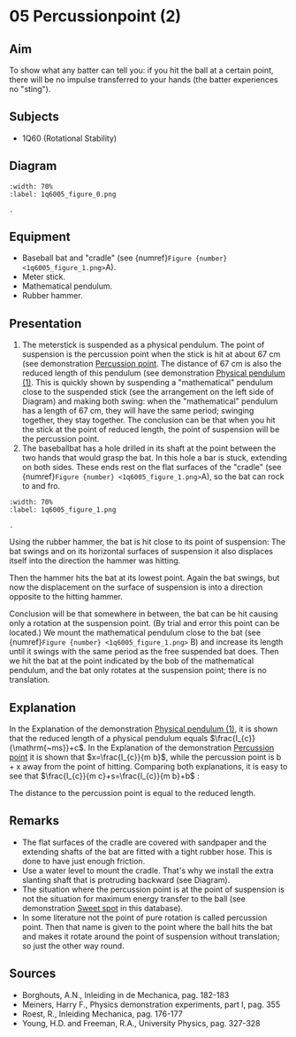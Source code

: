# 05 Percussionpoint (2) 
  
## Aim   
 To show what any batter can tell you: if you hit the ball at a certain point, there will be no impulse transferred to your hands (the batter experiences no "sting").    
  
## Subjects   
* 1Q60 (Rotational Stability)   

## Diagram
   
```{figure} figures/figure_0.png
:width: 70%  
:label: 1q6005_figure_0.png  

. 
```

## Equipment
- Baseball bat and "cradle" (see {numref}`Figure {number} <1q6005_figure_1.png>`A).
- Meter stick.
- Mathematical pendulum.
- Rubber hammer.
    
  
## Presentation   
1. The meterstick is suspended as a physical pendulum. The point of suspension is the percussion point when the stick is hit at about $67 \mathrm{~cm}$ (see demonstration [Percussion point](../1Q6004%20Percussionpoint/1Q6004.md). The distance of $67 \mathrm{~cm}$ is also the reduced length of this pendulum (see demonstration [Physical pendulum (1)](/book/3%20oscillations%20and%20waves/3A%20osc/3A15%20Physical%20Pendula/3A1501%20Physical%20Pendulum/3A1501.md). This is quickly shown by suspending a "mathematical" pendulum close to the suspended stick (see the arrangement on the left side of Diagram) and making both swing: when the "mathematical" pendulum has a length of $67 \mathrm{~cm}$, they will have the same period; swinging together, they stay together. The conclusion can be that when you hit the stick at the point of reduced length, the point of suspension will be the percussion point.
2. The baseballbat has a hole drilled in its shaft at the point between the two hands that would grasp the bat. In this hole a bar is stuck, extending on both sides. These ends rest on the flat surfaces of the "cradle" (see {numref}`Figure {number} <1q6005_figure_1.png>`A), so the bat can rock to and fro.   

```{figure} figures/figure_1.png
:width: 70%  
:label: 1q6005_figure_1.png  

. 
```
Using the rubber hammer, the bat is hit close to its point of suspension: The bat swings and on its horizontal surfaces of suspension it also displaces itself into the direction the hammer was hitting.

Then the hammer hits the bat at its lowest point. Again the bat swings, but now the displacement on the surface of suspension is into a direction opposite to the hitting hammer.

Conclusion will be that somewhere in between, the bat can be hit causing only a rotation at the suspension point. (By trial and error this point can be located.) We mount the mathematical pendulum close to the bat (see {numref}`Figure {number} <1q6005_figure_1.png>` B) and increase its length until it swings with the same period as the free suspended bat does. Then we hit the bat at the point indicated by the bob of the mathematical pendulum, and the bat only rotates at the suspension point; there is no translation.

## Explanation   
In the Explanation of the demonstration [Physical pendulum (1)](/book/3%20oscillations%20and%20waves/3A%20osc/3A15%20Physical%20Pendula/3A1501%20Physical%20Pendulum/3A1501.md), it is shown that the reduced length of a physical pendulum equals $\frac{I_{c}}{\mathrm{~ms}}+c$. In the Explanation of the demonstration [Percussion point](../1Q6004%20Percussionpoint/1Q6004.md) it is shown that $x=\frac{I_{c}}{m b}$, while the percussion point is $\mathrm{b}+\mathrm{x}$ away from the point of hitting. Comparing both explanations, it is easy to see that $\frac{I_{c}}{m c}+s=\frac{I_{c}}{m b}+b$ :

The distance to the percussion point is equal to the reduced length.
  
## Remarks
 *  The flat surfaces of the cradle are covered with sandpaper and the extending shafts of the bat are fitted with a tight rubber hose. This is done to have just enough friction. 
 *  Use a water level to mount the cradle. That's why we install the extra slanting shaft that is protruding backward (see Diagram). 
 *  The situation where the percussion point is at the point of suspension is not the situation for maximum energy transfer to the ball (see demonstration [Sweet spot](../../1Q40%20Cons%20of%20Angular%20Momentum/1Q4004%20Sweet%20Spot/1Q4004.md) in this database). 
 *  In some literature not the point of pure rotation is called percussion point. Then that name is given to the point where the ball hits the bat and makes it rotate around the point of suspension without translation; so just the other way round.
   
  
## Sources
 *  Borghouts, A.N., Inleiding in de Mechanica, pag. 182-183 
 *  Meiners, Harry F., Physics demonstration experiments, part I, pag. 355 
 *  Roest, R., Inleiding Mechanica, pag. 176-177 
 *  Young, H.D. and Freeman, R.A., University Physics, pag. 327-328
  